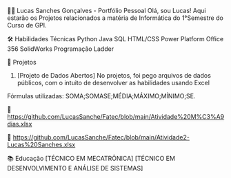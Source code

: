 👨‍💻 Lucas Sanches Gonçalves - Portfólio Pessoal
Olá, sou Lucas!
Aqui estarão os Projetos relacionados a matéria de Informática do 1°Semestre do Curso de GPI.



🛠️ Habilidades Técnicas
Python
Java
SQL
HTML/CSS
Power Platform
Office 356
SolidWorks
Programação Ladder



🌟 Projetos 
1. [Projeto de Dados Abertos]
No projetos, foi pego arquivos de dados públicos, com o intuito de desenvolver as habilidades usando Excel

Fórmulas utilizadas: SOMA;SOMASE;MÉDIA;MÁXIMO;MÍNIMO;SE.

🔗 https://github.com/LucasSanche/Fatec/blob/main/Atividade%20M%C3%A9dias.xlsx

🔗 https://github.com/LucasSanche/Fatec/blob/main/Atividade2-Lucas%20Sanches.xlsx



📚 Educação
[TÉCNICO EM MECATRÔNICA]
[TÉCNICO EM DESENVOLVIMENTO E ANÁLISE DE SISTEMAS]

